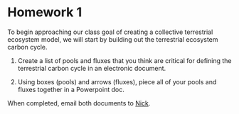 # Homework 1
To begin approaching our class goal of creating a collective terrestrial ecosystem model,
we will start by building out the terrestrial ecosystem carbon cycle.

1. Create a list of pools and fluxes that you think are critical for defining the terrestrial
carbon cycle in an electronic document.

2. Using boxes (pools) and arrows (fluxes), piece all of your pools and fluxes together in a Powerpoint doc.

When completed, email both documents to [Nick](emailto:nick.smith@ttu.edu).